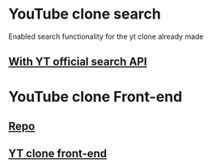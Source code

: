 # YouTube clone search
Enabled search functionality for the yt clone already made

## [With YT official search API](https://yt-clone-search.netlify.app)

# YouTube clone Front-end

## [Repo](https://github.com/BLooDBRothER/clone-youtube)

## [YT clone front-end](https://ytcloneyt.netlify.app/)

